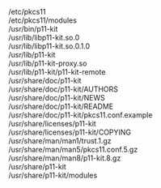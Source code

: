 /etc/pkcs11  
/etc/pkcs11/modules  
/usr/bin/p11-kit  
/usr/lib/libp11-kit.so.0  
/usr/lib/libp11-kit.so.0.1.0  
/usr/lib/p11-kit  
/usr/lib/p11-kit-proxy.so  
/usr/lib/p11-kit/p11-kit-remote  
/usr/share/doc/p11-kit  
/usr/share/doc/p11-kit/AUTHORS  
/usr/share/doc/p11-kit/NEWS  
/usr/share/doc/p11-kit/README  
/usr/share/doc/p11-kit/pkcs11.conf.example  
/usr/share/licenses/p11-kit  
/usr/share/licenses/p11-kit/COPYING  
/usr/share/man/man1/trust.1.gz  
/usr/share/man/man5/pkcs11.conf.5.gz  
/usr/share/man/man8/p11-kit.8.gz  
/usr/share/p11-kit  
/usr/share/p11-kit/modules  
